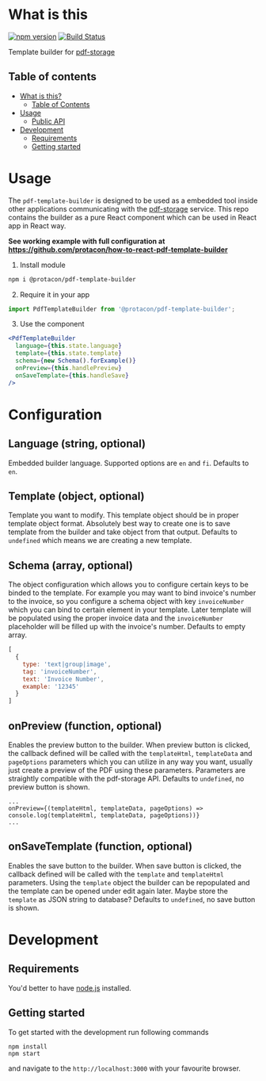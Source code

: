 # What is this

[![npm version](https://badge.fury.io/js/%40protacon%2Fpdf-template-builder.svg)](https://badge.fury.io/js/%40protacon%2Fpdf-template-builder)
[![Build Status](https://jenkins.protacon.cloud/buildStatus/icon?job=www.github.com/pdf-template-builder/master)](https://jenkins.protacon.cloud/job/www.github.com/job/pdf-template-builder/job/master/)

Template builder for [pdf-storage](https://github.com/protacon/pdf-storage)

## Table of contents

* [What is this?](#what-is-this)
  * [Table of Contents](#table-of-contents)
* [Usage](#usage)
  * [Public API](#public-api)
* [Development](#development)
  * [Requirements](#requirements)
  * [Getting started](#getting-started)

# Usage

The `pdf-template-builder` is designed to be used as a embedded tool inside other applications
communicating with the [pdf-storage](https://github.com/protacon/pdf-storage) service. This repo contains the builder as a 
pure React component which can be used in React app in React way. 

**See working example with full configuration at https://github.com/protacon/how-to-react-pdf-template-builder**

1. Install module
```bash
npm i @protacon/pdf-template-builder
```

2. Require it in your app
```jsx
import PdfTemplateBuilder from '@protacon/pdf-template-builder';
```

3. Use the component

```jsx
<PdfTemplateBuilder
  language={this.state.language}
  template={this.state.template}
  schema={new Schema().forExample()}
  onPreview={this.handlePreview}
  onSaveTemplate={this.handleSave}
/>
```

# Configuration

## Language (string, optional)

Embedded builder language. Supported options are `en` and `fi`. Defaults to `en`.

## Template (object, optional)

Template you want to modify. This template object should be in proper template object format. Absolutely best way to create one is to save template from the builder and take object from that output. Defaults to `undefined` which means we are creating a new template.

## Schema (array, optional)

The object configuration which allows you to configure certain keys to be binded to the template. For example you may want to bind invoice's number to the invoice, so you configure a schema object with key `invoiceNumber` which you can bind to certain element in your template. Later template will be populated using the proper invoice data and the `invoiceNumber` placeholder will be filled up with the invoice's number. Defaults to empty array.

```js
[
  {
    type: 'text|group|image',
    tag: 'invoiceNumber',
    text: 'Invoice Number',
    example: '12345'
  }
]
```

## onPreview (function, optional)

Enables the preview button to the builder. When preview button is clicked, the callback defined will be called with the `templateHtml`, `templateData` and `pageOptions` parameters which you can utilize in any way you want, usually just create a preview of the PDF using these parameters. Parameters are straightly compatible with the pdf-storage API. Defaults to `undefined`, no preview button is shown.

```
...
onPreview={(templateHtml, templateData, pageOptions) => console.log(templateHtml, templateData, pageOptions))}
...
```

## onSaveTemplate (function, optional)

Enables the save button to the builder. When save button is clicked, the callback defined will be called with the `template` and `templateHtml` parameters. Using the `template` object the builder can be repopulated and the template can be opened under edit again later. Maybe store the `template` as JSON string to database? Defaults to `undefined`, no save button is shown.

# Development

## Requirements

You'd better to have [node.js](https://nodejs.org/en/) installed.

## Getting started

To get started with the development run following commands

```
npm install
npm start
```

and navigate to the `http://localhost:3000` with your favourite browser.